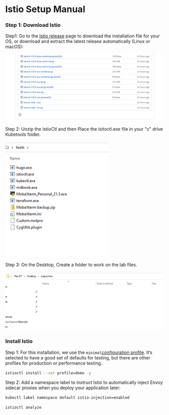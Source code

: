 # Istio Setup Manual

### Step 1: Download Istio <a href="#download" id="download"></a>

Step1: Go to the [Istio release](https://github.com/istio/istio/releases/tag/1.13.3) page to download the installation file for your OS, or download and extract the latest release automatically (Linux or macOS):

![](<../.gitbook/assets/image (5).png>)

Step 2: Unzip the IstioCtl and then Place the isitoctl.exe file in your "c" drive Kubetools folder.

![](<../.gitbook/assets/image (4).png>)

Step 3: On the Desktop, Create a folder to work on the lab files.

![](<../.gitbook/assets/image (2) (1).png>)

### Install Istio <a href="#install" id="install"></a>

Step 1: For this installation, we use the `minimal`[configuration profile](https://istio.io/latest/docs/setup/additional-setup/config-profiles/). It’s selected to have a good set of defaults for testing, but there are other profiles for production or performance testing.

```bash
istioctl install --set profile=demo -y
```

Step 2: Add a namespace label to instruct Istio to automatically inject Envoy sidecar proxies when you deploy your application later:

```bash
kubectl label namespace default istio-injection=enabled
```

```
istioctl analyze
```
